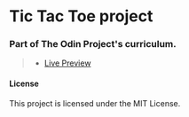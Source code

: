 # Tic Tac Toe project

### Part of The Odin Project's curriculum.

> - [Live Preview](https://zantexee.github.io/tictactoe/)

#### License

This project is licensed under the MIT License.
